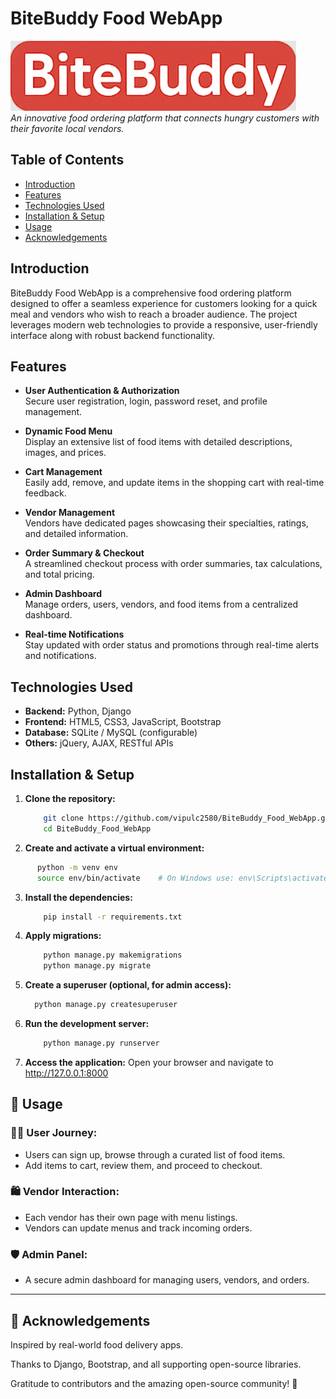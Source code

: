 # BiteBuddy Food WebApp

![BiteBuddy Banner](https://github.com/vipulc2580/BiteBuddy_Food_WebApp/blob/main/static/assets/extra-images/main-logo1.png)  
*An innovative food ordering platform that connects hungry customers with their favorite local vendors.*

## Table of Contents

- [Introduction](#introduction)
- [Features](#features)
- [Technologies Used](#technologies-used)
- [Installation & Setup](#installation--setup)
- [Usage](#usage)
- [Acknowledgements](#acknowledgements)

## Introduction

BiteBuddy Food WebApp is a comprehensive food ordering platform designed to offer a seamless experience for customers looking for a quick meal and vendors who wish to reach a broader audience. The project leverages modern web technologies to provide a responsive, user-friendly interface along with robust backend functionality.

## Features

- **User Authentication & Authorization**  
  Secure user registration, login, password reset, and profile management.
  
- **Dynamic Food Menu**  
  Display an extensive list of food items with detailed descriptions, images, and prices.
  
- **Cart Management**  
  Easily add, remove, and update items in the shopping cart with real-time feedback.
  
- **Vendor Management**  
  Vendors have dedicated pages showcasing their specialties, ratings, and detailed information.
  
- **Order Summary & Checkout**  
  A streamlined checkout process with order summaries, tax calculations, and total pricing.

- **Admin Dashboard**  
  Manage orders, users, vendors, and food items from a centralized dashboard.
  
- **Real-time Notifications**  
  Stay updated with order status and promotions through real-time alerts and notifications.

## Technologies Used

- **Backend:** Python, Django  
- **Frontend:** HTML5, CSS3, JavaScript, Bootstrap  
- **Database:** SQLite / MySQL (configurable)  
- **Others:** jQuery, AJAX, RESTful APIs

## Installation & Setup

1. **Clone the repository:**

   ```bash
       git clone https://github.com/vipulc2580/BiteBuddy_Food_WebApp.git
       cd BiteBuddy_Food_WebApp
   ```

2. **Create and activate a virtual environment:**

  ```bash
        python -m venv env
        source env/bin/activate    # On Windows use: env\Scripts\activate
  ```

3. **Install the dependencies:**
   ```bash
       pip install -r requirements.txt
   ```
   
4. **Apply migrations:**
   ```bash
       python manage.py makemigrations
       python manage.py migrate
   ```
   
5. **Create a superuser (optional, for admin access):**
    ```bash
      python manage.py createsuperuser
    ```
    
6. **Run the development server:**
    ```bash
        python manage.py runserver
    ```

7. **Access the application:**
    Open your browser and navigate to http://127.0.0.1:8000


## 🚀 Usage

### 👨‍🍳 User Journey:
- Users can sign up, browse through a curated list of food items.
- Add items to cart, review them, and proceed to checkout.

### 🛍️ Vendor Interaction:
- Each vendor has their own page with menu listings.
- Vendors can update menus and track incoming orders.

### 🛡️ Admin Panel:
- A secure admin dashboard for managing users, vendors, and orders.

---
## 🙏 Acknowledgements

Inspired by real-world food delivery apps.

Thanks to Django, Bootstrap, and all supporting open-source libraries.

Gratitude to contributors and the amazing open-source community! 💚
